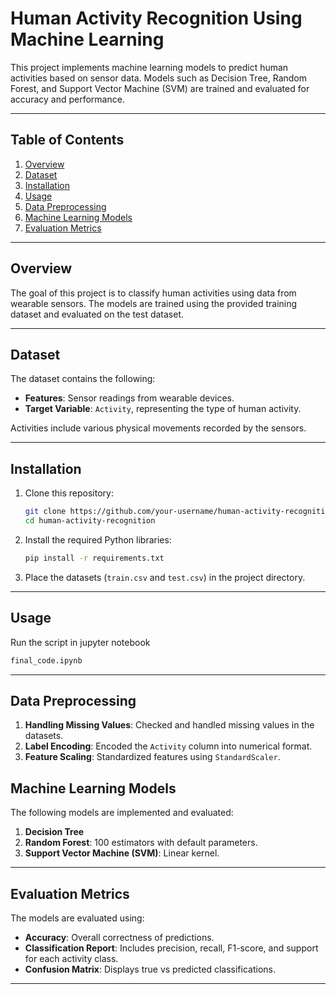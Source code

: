 
# Human Activity Recognition Using Machine Learning

This project implements machine learning models to predict human activities based on sensor data. Models such as Decision Tree, Random Forest, and Support Vector Machine (SVM) are trained and evaluated for accuracy and performance.

---

## Table of Contents

1. [Overview](#overview)
2. [Dataset](#dataset)
3. [Installation](#installation)
4. [Usage](#usage)
5. [Data Preprocessing](#data-preprocessing)
6. [Machine Learning Models](#machine-learning-models)
7. [Evaluation Metrics](#evaluation-metrics)


---

## Overview

The goal of this project is to classify human activities using data from wearable sensors. The models are trained using the provided training dataset and evaluated on the test dataset.

---

## Dataset

The dataset contains the following:
- **Features**: Sensor readings from wearable devices.
- **Target Variable**: `Activity`, representing the type of human activity.

Activities include various physical movements recorded by the sensors.

---

## Installation

1. Clone this repository:
   ```bash
   git clone https://github.com/your-username/human-activity-recognition
   cd human-activity-recognition
   ```

2. Install the required Python libraries:
   ```bash
   pip install -r requirements.txt
   ```

3. Place the datasets (`train.csv` and `test.csv`) in the project directory.

---

## Usage

Run the script in jupyter notebook
```bash
final_code.ipynb
```

---

## Data Preprocessing

1. **Handling Missing Values**: Checked and handled missing values in the datasets.
2. **Label Encoding**: Encoded the `Activity` column into numerical format.
3. **Feature Scaling**: Standardized features using `StandardScaler`.


## Machine Learning Models

The following models are implemented and evaluated:
1. **Decision Tree**
2. **Random Forest**: 100 estimators with default parameters.
3. **Support Vector Machine (SVM)**: Linear kernel.

---

## Evaluation Metrics

The models are evaluated using:
- **Accuracy**: Overall correctness of predictions.
- **Classification Report**: Includes precision, recall, F1-score, and support for each activity class.
- **Confusion Matrix**: Displays true vs predicted classifications.

---

